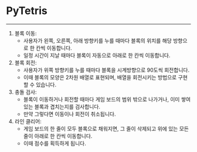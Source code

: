 # PyTetris
---
1. 블록 이동: 
    - 사용자가 왼쪽, 오른쪽, 아래 방향키를 누를 때마다 블록의 위치를 해당 방향으로 한 칸씩 이동합니다.
    - 일정 시간이 지날 때마다 블록이 자동으로 아래로 한 칸씩 이동합니다.
2. 블록 회전:
   - 사용자가 위쪽 방향키를 누를 때마다 블록을 시계방향으로 90도씩 회전합니다. 
   - 이때 블록의 모양은 2차원 배열로 표현되며, 배열을 회전시키는 방법으로 구현할 수 있습니다.
3. 충돌 검사: 
   - 블록이 이동하거나 회전할 때마다 게임 보드의 범위 밖으로 나가거나, 이미 쌓여 있는 블록과 겹치는지를 검사합니다. 
   - 만약 그렇다면 이동이나 회전이 취소됩니다.
4. 라인 클리어: 
   - 게임 보드의 한 줄이 모두 블록으로 채워지면, 그 줄이 삭제되고 위에 있는 모든 줄이 아래로 한 칸씩 이동합니다. 
   - 이때 점수를 획득하게 됩니다.